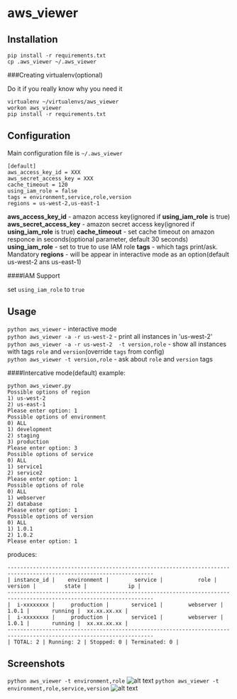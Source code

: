 aws_viewer
==========

Installation
----------

```
pip install -r requirements.txt
cp .aws_viewer ~/.aws_viewer
```


###Creating virtualenv(optional)

Do it if you really know why you need it

```
virtualenv ~/virtualenvs/aws_viewer
workon aws_viewer
pip install -r requirements.txt
```

Configuration
----------
Main configuration file is `~/.aws_viewer`
```
[default]
aws_access_key_id = XXX
aws_secret_access_key = XXX
cache_timeout = 120
using_iam_role = false
tags = environment,service,role,version
regions = us-west-2,us-east-1
```

**aws_access_key_id** - amazon access key(ignored if **using_iam_role** is true)
**aws_secret_access_key** - amazon secret access key(ignored if **using_iam_role** is true)
**cache_timeout** - set cache timeout on amazon responce in seconds(optional parameter, default 30 seconds)
**using_iam_role** - set to true to use IAM role
**tags** - which tags print/ask. Mandatory
**regions** - will be appear in interactive mode as an option(default us-west-2 ans us-east-1)

####IAM Support

set `using_iam_role` to `true`

Usage
---------
`python aws_viewer` - interactive mode      
`python aws_viewer -a -r us-west-2` - print all instances in 'us-west-2'       
`python aws_viewer -a -r us-west-2  -t version,role` - show all instances with tags `role` and `version`(override `tags` from config)        
`python aws_viewer -t version,role` - ask about `role` and `version` tags       


####Intercative mode(default) example:
```
python aws_viewer.py
Possible options of region
1) us-west-2
2) us-east-1
Please enter option: 1
Possible options of environment
0) ALL
1) development
2) staging
3) production
Please enter option: 3
Possible options of service
0) ALL
1) service1
2) service2
Please enter option: 1
Possible options of role
0) ALL
1) webserver
2) database
Please enter option: 1
Possible options of version
0) ALL
1) 1.0.1
2) 1.0.2
Please enter option: 1
```
produces:
```
--------------------------------------------------------------------------------------------------------------------
| instance_id |    environment |        service |           role |        version |         state |             ip |
--------------------------------------------------------------------------------------------------------------------
|  i-xxxxxxxx |     production |       service1 |        webserver |          1.0.1 |       running |  xx.xx.xx.xx |
|  i-xxxxxxxx |     production |       service1 |        webserver |          1.0.1 |       running |  xx.xx.xx.xx |
--------------------------------------------------------------------------------------------------------------------
| TOTAL: 2 | Running: 2 | Stopped: 0 | Terminated: 0 |
```


Screenshots
---------
`python aws_viewer -t environment,role`
![alt text](http://s29.postimg.org/wvlva4vyv/Foto_Flexer_Photo.jpg)
`python aws_viewer -t environment,role,service,version`
![alt text](http://s9.postimg.org/y2dofqhdb/Foto_Flexer_Photo1.jpg)

